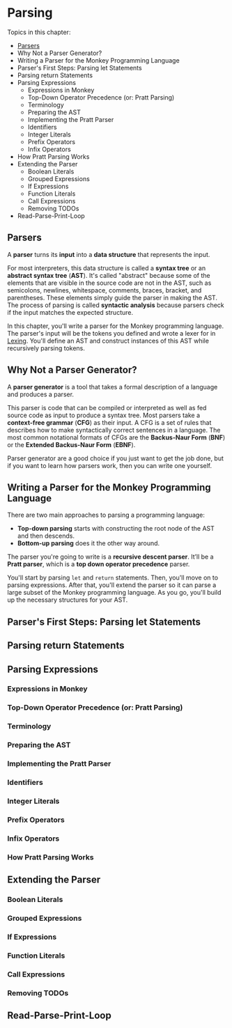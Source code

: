 # Parsing

Topics in this chapter:
- [Parsers](#Parsers)
- Why Not a Parser Generator?
- Writing a Parser for the Monkey Programming Language
- Parser's First Steps: Parsing let Statements
- Parsing return Statements
- Parsing Expressions
    - Expressions in Monkey
    - Top-Down Operator Precedence (or: Pratt Parsing)
    - Terminology
    - Preparing the AST
    - Implementing the Pratt Parser
    - Identifiers
    - Integer Literals
    - Prefix Operators
    - Infix Operators
- How Pratt Parsing Works
- Extending the Parser
    - Boolean Literals
    - Grouped Expressions
    - If Expressions
    - Function Literals
    - Call Expressions
    - Removing TODOs
- Read-Parse-Print-Loop

## Parsers

A **parser** turns its **input** into a **data structure** that represents the input. 

For most interpreters, this data structure is called a **syntax tree** or an **abstract syntax tree** (**AST**). It's called "abstract" because some of the elements that are visible in the source code are not in the AST, such as semicolons, newlines, whitespace, comments, braces, bracket, and parentheses. These elements simply guide the parser in making the AST. The process of parsing is called **syntactic analysis** because parsers check if the input matches the expected structure. 

In this chapter, you'll write a parser for the Monkey programming language. The parser's input will be the tokens you defined and wrote a lexer for in [Lexing](https://github.com/jablonskidev/writing-an-interpreter-in-go/blob/main/2-lexing/lexing.md). You'll define an AST and construct instances of this AST while recursively parsing tokens.

## Why Not a Parser Generator?

A **parser generator** is a tool that takes a formal description of a language and produces a parser.

This parser is code that can be compiled or interpreted as well as fed source code as input to produce a syntax tree. Most parsers take a **context-free grammar** (**CFG**) as their input. A CFG is a set of rules that describes how to make syntactically correct sentences in a language. The most common notational formats of CFGs are the **Backus-Naur Form** (**BNF**) or the **Extended Backus-Naur Form** (**EBNF**).

Parser generator are a good choice if you just want to get the job done, but if you want to learn how parsers work, then you can write one yourself.

## Writing a Parser for the Monkey Programming Language

There are two main approaches to parsing a programming language:
- **Top-down parsing** starts with constructing the root node of the AST and then descends.
- **Bottom-up parsing** does it the other way around.

The parser you're going to write is a **recursive descent parser**. It’ll be a **Pratt parser**, which is a **top down operator precedence** parser.

You'll start by parsing `let` and `return` statements. Then, you'll move on to parsing expressions. After that, you'll extend the parser so it can parse a large subset of the Monkey programming language. As you go, you'll build up the necessary structures for your AST.

## Parser's First Steps: Parsing let Statements
## Parsing return Statements
## Parsing Expressions
### Expressions in Monkey
### Top-Down Operator Precedence (or: Pratt Parsing)
### Terminology
### Preparing the AST
### Implementing the Pratt Parser
### Identifiers
### Integer Literals
### Prefix Operators
### Infix Operators
### How Pratt Parsing Works
## Extending the Parser
### Boolean Literals
### Grouped Expressions
### If Expressions
### Function Literals
### Call Expressions
### Removing TODOs
## Read-Parse-Print-Loop
